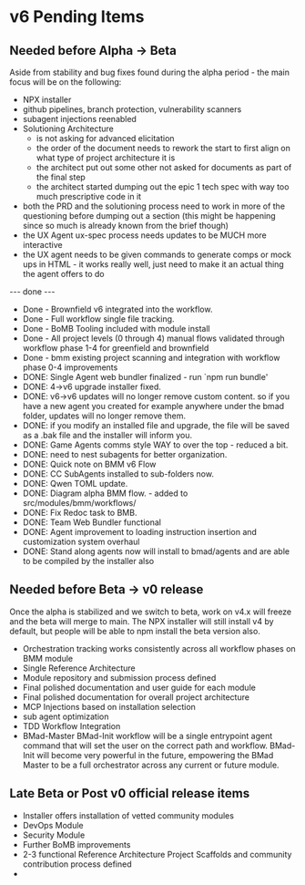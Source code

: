 # v6 Pending Items

## Needed before Alpha → Beta

Aside from stability and bug fixes found during the alpha period - the main focus will be on the following:

- NPX installer
- github pipelines, branch protection, vulnerability scanners
- subagent injections reenabled
- Solutioning Architecture
  - is not asking for advanced elicitation
  - the order of the document needs to rework the start to first align on what type of project architecture it is
  - the architect put out some other not asked for documents as part of the final step
  - the architect started dumping out the epic 1 tech spec with way too much prescriptive code in it
- both the PRD and the solutioning process need to work in more of the questioning before dumping out a section (this might be happening since so much is already known from the brief though)
- the UX Agent ux-spec process needs updates to be MUCH more interactive
- the UX agent needs to be given commands to generate comps or mock ups in HTML - it works really well, just need to make it an actual thing the agent offers to do

--- done ---

- Done - Brownfield v6 integrated into the workflow.
- Done - Full workflow single file tracking.
- Done - BoMB Tooling included with module install
- Done - All project levels (0 through 4) manual flows validated through workflow phase 1-4 for greenfield and brownfield
- Done - bmm existing project scanning and integration with workflow phase 0-4 improvements
- DONE: Single Agent web bundler finalized - run `npm run bundle'
- DONE: 4->v6 upgrade installer fixed.
- DONE: v6->v6 updates will no longer remove custom content. so if you have a new agent you created for example anywhere under the bmad folder, updates will no longer remove them.
- DONE: if you modify an installed file and upgrade, the file will be saved as a .bak file and the installer will inform you.
- DONE: Game Agents comms style WAY to over the top - reduced a bit.
- DONE: need to nest subagents for better organization.
- DONE: Quick note on BMM v6 Flow
- DONE: CC SubAgents installed to sub-folders now.
- DONE: Qwen TOML update.
- DONE: Diagram alpha BMM flow. - added to src/modules/bmm/workflows/
- DONE: Fix Redoc task to BMB.
- DONE: Team Web Bundler functional
- DONE: Agent improvement to loading instruction insertion and customization system overhaul
- DONE: Stand along agents now will install to bmad/agents and are able to be compiled by the installer also

## Needed before Beta → v0 release

Once the alpha is stabilized and we switch to beta, work on v4.x will freeze and the beta will merge to main. The NPX installer will still install v4 by default, but people will be able to npm install the beta version also.

- Orchestration tracking works consistently across all workflow phases on BMM module
- Single Reference Architecture
- Module repository and submission process defined
- Final polished documentation and user guide for each module
- Final polished documentation for overall project architecture
- MCP Injections based on installation selection
- sub agent optimization
- TDD Workflow Integration
- BMad-Master BMad-Init workflow will be a single entrypoint agent command that will set the user on the correct path and workflow. BMad-Init will become very powerful in the future, empowering the BMad Master to be a full orchestrator across any current or future module.

## Late Beta or Post v0 official release items

- Installer offers installation of vetted community modules
- DevOps Module
- Security Module
- Further BoMB improvements
- 2-3 functional Reference Architecture Project Scaffolds and community contribution process defined
-

